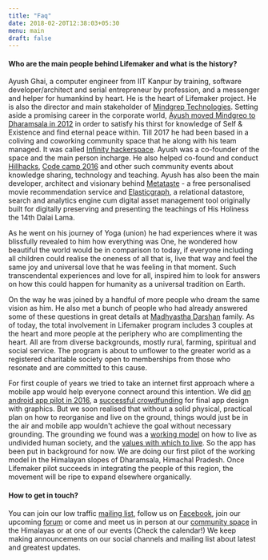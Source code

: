 ```yaml
---
title: "Faq"
date: 2018-02-20T12:38:03+05:30
menu: main
draft: false 
---
```

#### Who are the main people behind Lifemaker and what is the history?

Ayush Ghai, a computer engineer from IIT Kanpur by training, software developer/architect and serial entrepreneur by profession, and a messenger and helper for humankind by heart. He is the heart of Lifemaker project. He is also the director and main stakeholder of [Mindgrep Technologies](http://www.mindgrep.com). Setting aside a promising career in the corporate world, [Ayush moved Mindgreo to Dharamsala in 2012](https://yourstory.com/2012/10/ayush-ghai-is-building-a-tech-startup-from-the-hills-of-dharamshala-mindgrep/) in order to satisfy his thirst for knowledge of Self & Existence and find eternal peace within. Till 2017 he had been based in a coliving and coworking community space that he along with his team managed. It was called [Infinity hackerspace](http://www.hackerspaces.org/wiki/infinity). Ayush was a co-founder of the space and the main person incharge. He also helped co-found and conduct [Hillhacks](/http://www.hillhacks.in), [Code camp 2016](https://github.com/Mindgreppers/HimachalCodeCamp2016/wiki) and other such community events about knowledge sharing, technology and teaching. Ayush has also been the main developer, architect and visionary behind [Metataste](http://www.metataste.com) - a free personalised movie recommendation service and [Elasticgraph](https://www.github.com/mindgreppers/elasticgraph), a relational datastore, search and analytics engine cum digital asset management tool originally built for digitally preserving and presenting the teachings of His Holiness the 14th Dalai Lama.

As he went on his journey of Yoga (union) he had experiences where it was blissfully revealed to him how everything was One, he wondered how beautiful the world would be in comparison to today, if everyone including all children could realise the oneness of all that is, live that way and feel the same joy and universal love that he was feeling in that moment. Such transcendental experiences and love for all, inspired him to look for answers on how this could happen for humanity as a universal tradition on Earth. 

On the way he was joined by a handful of more people who dream the same vision as him. He also met a bunch of people who had already answered some of these questions in great details at [Madhyastha Darshan](/http://www.madhyasth-darshan.info) family. As of today, the total involvement in Lifemaker program includes 3 couples at the heart and more people at the periphery who are complimenting the heart. All are from diverse backgrounds, mostly rural, farming, spiritual and social service. The program is about to unflower to the greater world as a registered charitable society open to memberships from those who resonate and are committed to this cause.

For first couple of years we tried to take an internet first approach where a mobile app would help everyone connect around this intention. We did [an android app pilot in 2016](https://github.com/mindgreppers/lifemaker), a [successful crowdfunding](https://www.ketto.org/fundraiser/lifemaker) for final app design with graphics. But we soon realised that without a solid physical, practical plan on how to reorganise and live on the ground, things would just be in the air and mobile app wouldn't achieve the goal without necessary grounding. The grounding we found was a [working model](/approach) on how to live as undivided human society, and the [values with which to live](/values). So the app has been put in background for now. We are doing our first pilot of the working model in the Himalayan slopes of Dharamsala, Himachal Pradesh. Once Lifemaker pilot succeeds in integrating the people of this region, the movement will be ripe to expand elsewhere organically. 

#### How to get in touch?
You can join our low traffic [mailing list](https://lists.riseup.net/www/subscribe/lifemaker), follow us on [Facebook](https://facebook.com/lifemaker-app), join our upcoming [forum](/forum) or come and meet us in person at our [community space](https://www.openstreetmap.org/node/5424351357#map=19/32.19787/76.36606) in the Himalayas or at one of our events (Check the calendar!) We keep making announcements on our social channels and mailing list about latest and greatest updates.
